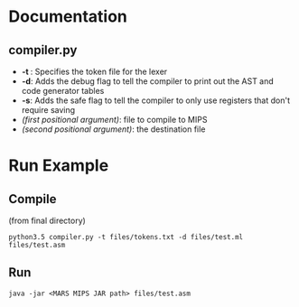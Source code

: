 Documentation
=============

compiler.py
-----------
* **-t <file>**: Specifies the token file for the lexer
* **-d**: Adds the debug flag to tell the compiler to print out the AST and code generator tables
* **-s**: Adds the safe flag to tell the compiler to only use registers that don't require saving
* *(first positional argument)*: file to compile to MIPS
* *(second positional argument)*: the destination file


Run Example
===========

Compile
-------

(from final directory)
```shell
python3.5 compiler.py -t files/tokens.txt -d files/test.ml files/test.asm
```

Run
---

```shell
java -jar <MARS MIPS JAR path> files/test.asm
```
